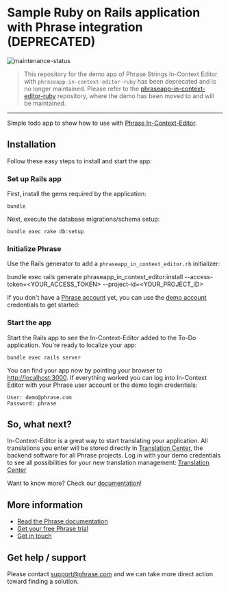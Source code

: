 # Sample Ruby on Rails application with Phrase integration (DEPRECATED)

![maintenance-status](https://img.shields.io/badge/maintenance-deprecated-red.svg)

> This repository for the demo app of Phrase Strings In-Context Editor with `phraseapp-in-context-editor-ruby` has been deprecated and is no longer maintained. Please refer to the [phraseapp-in-context-editor-ruby](https://github.com/phrase/phraseapp-in-context-editor-ruby) repository, where the demo has been moved to and will be maintained. 
 
<hr />

Simple todo app to show how to use with [Phrase In-Context-Editor](https://phrase.com).

## Installation

Follow these easy steps to install and start the app:

### Set up Rails app

First, install the gems required by the application:

    bundle

Next, execute the database migrations/schema setup:

	bundle exec rake db:setup


### Initialize Phrase

Use the Rails generator to add a `phraseapp_in_context_editor.rb` initializer:

  bundle exec rails generate phraseapp_in_context_editor:install --access-token=<YOUR_ACCESS_TOKEN> --project-id=<YOUR_PROJECT_ID>

If you don't have a [Phrase account](https://app.phrase.com/signup) yet, you can use the [demo account](https://phrase.com/demo/) credentials to get started:

### Start the app

Start the Rails app to see the In-Context-Editor added to the To-Do application. You're ready to localize your app:

    bundle exec rails server

You can find your app now by pointing your browser to [http://localhost:3000](http://localhost:3000). If everything worked you can log into In-Context Editor with your Phrase user account or the demo login credentials:

	User: demo@phrase.com
	Password: phrase

## So, what next?

In-Context-Editor is a great way to start translating your application. All translations you enter will be stored directly in [Translation Center](https://app.phrase.com/account/login), the backend software for all Phrase projects. Log in with your demo credentials to see all possibilities for your new translation management: [Translation Center](https://app.phrase.com/account/login)

Want to know more? Check our [documentation](https://help.phrase.com/help)!

## More information

* [Read the Phrase documentation](https://help.phrase.com/help)
* [Get your free Phrase trial](https://app.phrase.com/signup)
* [Get in touch](https://phrase.com/contact/)

## Get help / support

Please contact [support@phrase.com](mailto:support@phrase.com?subject=[GitHub]%20) and we can take more direct action toward finding a solution.
